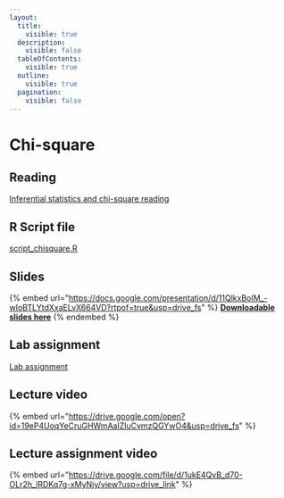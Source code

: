 ```yaml
---
layout:
  title:
    visible: true
  description:
    visible: false
  tableOfContents:
    visible: true
  outline:
    visible: true
  pagination:
    visible: false
---
```


# Chi-square

## Reading

[Inferential statistics and chi-square reading](https://drive.google.com/open?id=1-PbcGjr9TGm-9y8Y5-NfsIZr06lRRRr-\&usp=drive\_fs)

## R Script file

[script\_chisquare.R](https://drive.google.com/open?id=1CjOawdrardp48XweOo1ALyZ4Hnl9RYaP\&usp=drive\_fs)

## Slides

{% embed url="https://docs.google.com/presentation/d/11QlkxBoIM_-wIoBTLYtdXxaELvX664VD?rtpof=true&usp=drive_fs" %}
[**Downloadable slides here**](https://docs.google.com/presentation/d/11QlkxBoIM\_-wIoBTLYtdXxaELvX664VD?rtpof=true\&usp=drive\_fs)
{% endembed %}

## Lab assignment

[Lab assignment](https://docs.google.com/document/d/11HPWcizkd\_-5Xn9oGYYLPkkyLk2CzxFB/edit?usp=sharing\&ouid=100179871492576617561\&rtpof=true\&sd=true)

## Lecture video

{% embed url="https://drive.google.com/open?id=19eP4UoqYeCruGHWmAaIZluCvmzQGYwO4&usp=drive_fs" %}

## Lecture assignment video

{% embed url="https://drive.google.com/file/d/1ukE4QvB_d70-OLr2h_lRDKq7g-xMyNjy/view?usp=drive_link" %}
